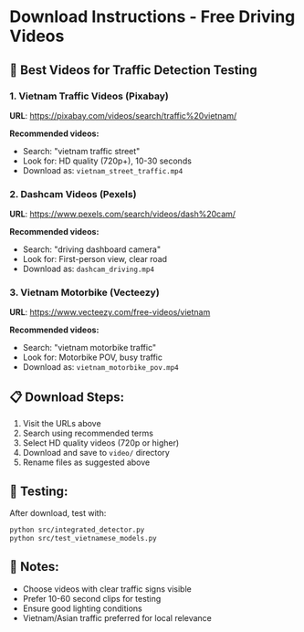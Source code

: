 # Download Instructions - Free Driving Videos

## 🎯 Best Videos for Traffic Detection Testing

### 1. Vietnam Traffic Videos (Pixabay)
**URL**: https://pixabay.com/videos/search/traffic%20vietnam/

**Recommended videos:**
- Search: "vietnam traffic street"
- Look for: HD quality (720p+), 10-30 seconds
- Download as: `vietnam_street_traffic.mp4`

### 2. Dashcam Videos (Pexels)
**URL**: https://www.pexels.com/search/videos/dash%20cam/

**Recommended videos:**
- Search: "driving dashboard camera"
- Look for: First-person view, clear road
- Download as: `dashcam_driving.mp4`

### 3. Vietnam Motorbike (Vecteezy)
**URL**: https://www.vecteezy.com/free-videos/vietnam

**Recommended videos:**
- Search: "vietnam motorbike traffic"
- Look for: Motorbike POV, busy traffic
- Download as: `vietnam_motorbike_pov.mp4`

## 📋 Download Steps:

1. Visit the URLs above
2. Search using recommended terms
3. Select HD quality videos (720p or higher)
4. Download and save to `video/` directory
5. Rename files as suggested above

## 🧪 Testing:

After download, test with:
```bash
python src/integrated_detector.py
python src/test_vietnamese_models.py
```

## 📝 Notes:

- Choose videos with clear traffic signs visible
- Prefer 10-60 second clips for testing
- Ensure good lighting conditions
- Vietnam/Asian traffic preferred for local relevance

